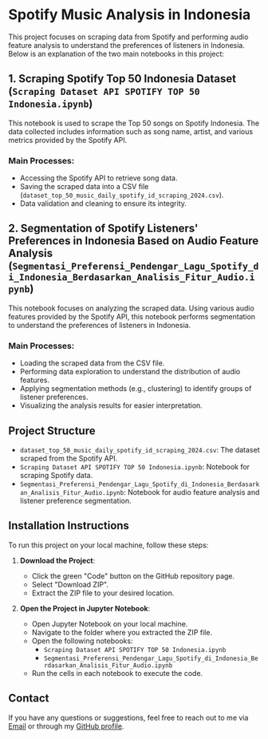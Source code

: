# Spotify Music Analysis in Indonesia

This project focuses on scraping data from Spotify and performing audio feature analysis to understand the preferences of listeners in Indonesia. Below is an explanation of the two main notebooks in this project:

## 1. Scraping Spotify Top 50 Indonesia Dataset (`Scraping Dataset API SPOTIFY TOP 50 Indonesia.ipynb`)

This notebook is used to scrape the Top 50 songs on Spotify Indonesia. The data collected includes information such as song name, artist, and various metrics provided by the Spotify API.

### Main Processes:
- Accessing the Spotify API to retrieve song data.
- Saving the scraped data into a CSV file (`dataset_top_50_music_daily_spotify_id_scraping_2024.csv`).
- Data validation and cleaning to ensure its integrity.

## 2. Segmentation of Spotify Listeners' Preferences in Indonesia Based on Audio Feature Analysis (`Segmentasi_Preferensi_Pendengar_Lagu_Spotify_di_Indonesia_Berdasarkan_Analisis_Fitur_Audio.ipynb`)

This notebook focuses on analyzing the scraped data. Using various audio features provided by the Spotify API, this notebook performs segmentation to understand the preferences of listeners in Indonesia.

### Main Processes:
- Loading the scraped data from the CSV file.
- Performing data exploration to understand the distribution of audio features.
- Applying segmentation methods (e.g., clustering) to identify groups of listener preferences.
- Visualizing the analysis results for easier interpretation.

## Project Structure

- `dataset_top_50_music_daily_spotify_id_scraping_2024.csv`: The dataset scraped from the Spotify API.
- `Scraping Dataset API SPOTIFY TOP 50 Indonesia.ipynb`: Notebook for scraping Spotify data.
- `Segmentasi_Preferensi_Pendengar_Lagu_Spotify_di_Indonesia_Berdasarkan_Analisis_Fitur_Audio.ipynb`: Notebook for audio feature analysis and listener preference segmentation.

## Installation Instructions

To run this project on your local machine, follow these steps:

1. **Download the Project**:
    - Click the green "Code" button on the GitHub repository page.
    - Select "Download ZIP".
    - Extract the ZIP file to your desired location.

2. **Open the Project in Jupyter Notebook**:
    - Open Jupyter Notebook on your local machine.
    - Navigate to the folder where you extracted the ZIP file.
    - Open the following notebooks:
      - `Scraping Dataset API SPOTIFY TOP 50 Indonesia.ipynb`
      - `Segmentasi_Preferensi_Pendengar_Lagu_Spotify_di_Indonesia_Berdasarkan_Analisis_Fitur_Audio.ipynb`
    - Run the cells in each notebook to execute the code.

## Contact
If you have any questions or suggestions, feel free to reach out to me via [Email](mailto:devin7swijaya@gmail.com) or through my [GitHub profile](https://github.com/paradox77x).